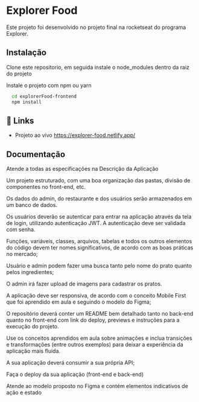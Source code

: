 
# Explorer Food

Este projeto foi desenvolvido no projeto final na rocketseat do programa Explorer.

## Instalação
Clone este repositorio, em seguida instale o node_modules dentro da raiz do projeto 

Instale o projeto com npm ou yarn

```bash
  cd explorerFood-frontend
  npm install
```

## 🔗 Links
- Projeto ao vivo https://explorer-food.netlify.app/
## Documentação
Atende a todas as especificações na Descrição da Aplicação

Um projeto estruturado, com uma boa organização das pastas, divisão de componentes no front-end, etc.

Os dados do admin, do restaurante e dos usuários serão armazenados em um banco de dados.

Os usuários deverão se autenticar para entrar na aplicação através da tela de login, utilizando autenticação JWT. A autenticação deve ser validada com senha.

Funções, variáveis, classes, arquivos, tabelas e todos os outros elementos do código devem ter nomes significativos, de acordo com as boas práticas no mercado;

Usuário e admin podem fazer uma busca tanto pelo nome do prato quanto pelos ingredientes;

O admin irá fazer upload de imagens para cadastrar os pratos.

A aplicação deve ser responsiva, de acordo com o conceito Mobile First que foi aprendido em aula e seguindo o modelo do Figma;

O repositório deverá conter um README bem detalhado tanto no back-end quanto no front-end com link do deploy, previews e instruções para a execução do projeto.

Use os conceitos aprendidos em aula sobre animações e inclua transições e transformações (entre outros exemplos) para deixar a experiência da aplicação mais fluida.

A sua aplicação deverá consumir a sua própria API;

Faça o deploy da sua aplicação (front-end e back-end)

Atende ao modelo proposto no Figma e contém elementos indicativos de ação e estado
